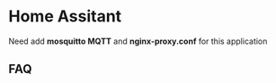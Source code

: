 # Home Assitant

Need add **mosquitto MQTT** and **nginx-proxy.conf** for this application


## FAQ
